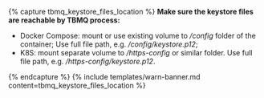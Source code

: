{% capture tbmq_keystore_files_location %}
**Make sure the keystore files are reachable by TBMQ process:**

* Docker Compose: mount or use existing volume to */config* folder of the container; Use full file path, e.g. */config/keystore.p12*;
* K8S: mount separate volume to */https-config* or similar folder. Use full file path, e.g. */https-config/keystore.p12*.

{% endcapture %}
{% include templates/warn-banner.md content=tbmq_keystore_files_location %}
